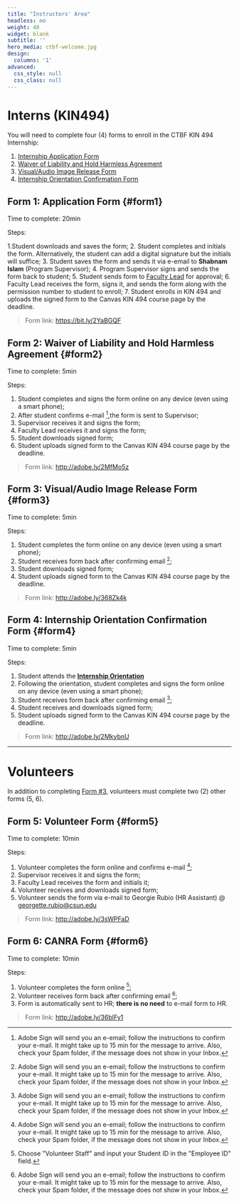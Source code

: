 ```yaml
---
title: "Instructors' Area"
headless: no
weight: 40
widget: blank
subtitle: ''
hero_media: ctbf-welcome.jpg
design:
  columns: '1'
advanced:
  css_style: null
  css_class: null
---
```


# Interns (KIN494)

You will need to complete four (4) forms to enroll in the CTBF KIN 494 Internship:

1. [Internship Application Form](#form1)
2. [Waiver of Liability and Hold Harmless Agreement](#form2)
3. [Visual/Audio Image Release Form](#form3)
4. [Internship Orientation Confirmation Form](#form4)

## Form 1: Application Form {#form1}

Time to complete: 20min

Steps: 

1.Student downloads and saves the form; 
2. Student completes and initials the form. Alternatively, the student can add a digital signature but the initials will suffice;
3. Student saves the form and sends it via e-email to **Shabnam Islam** (Program Supervisor); 
4. Program Supervisor signs and sends the form back to student;
5. Student sends form to [Faculty Lead](https://ctbf.netlify.app/author/ovande-furtado-jr-ph.d./) for approval;
6. Faculty Lead receives the form, signs it, and sends the form along with the permission number to student to enroll;
7. Student enrolls in KIN 494 and uploads the signed form to the Canvas KIN 494 course page by the deadline.

> Form link: https://bit.ly/2YaBGQF

## Form 2: Waiver of Liability and Hold Harmless Agreement {#form2}

Time to complete: 5min

Steps: 

1. Student completes and signs the form online on any device (even using a smart phone);
2. After student confirms e-mail [^1],the form is sent to Supervisor;
3. Supervisor receives it and signs the form;
3. Faculty Lead receives it and signs the form;
4. Student downloads signed form;
5. Student uploads signed form to the Canvas KIN 494 course page by the deadline.

> Form link: http://adobe.ly/2MfMo5z

## Form 3: Visual/Audio Image Release Form {#form3}

Time to complete: 5min

Steps: 

1. Student completes the form online on any device (even using a smart phone);
2. Student receives form back after confirming email [^1];
3. Student downloads signed form;
4. Student uploads signed form to the Canvas KIN 494 course page by the deadline.

> Form link: http://adobe.ly/368Zk4k 

## Form 4: Internship Orientation Confirmation Form {#form4}

Time to complete: 5min

Steps: 

1. Student attends the [**Internship Orientation**](https://canvas.csun.edu/courses/37918)
2. Following the orientation, student completes and signs the form online on any device (even using a smart phone);
3. Student receives form back after confirming email [^1];
4. Student receives and downloads signed form;
5. Student uploads signed form to the Canvas KIN 494 course page by the deadline.

> Form link: http://adobe.ly/2MkybnU 

----

# Volunteers

In addition to completing [Form #3](#form3), volunteers must complete two (2) other forms (5, 6).

## Form 5: Volunteer Form {#form5}

Time to complete: 10min

Steps:

1. Volunteer completes the form online and confirms e-mail [^1];
2. Supervisor receives it and signs the form;
3. Faculty Lead receives the form and initials it;
4. Volunteer receives and downloads signed form;
5. Volunteer sends the form via e-mail to Georgie Rubio (HR Assistant) @ georgette.rubio@csun.edu

> Form link: http://adobe.ly/3sWPFaD

## Form 6: CANRA Form {#form6} 

Time to complete: 10min

Steps:

1. Volunteer completes the form online [^2];
2. Volunteer receives form back after confirming email [^1];
4. Form is automatically sent to HR; **there is no need** to e-mail form to HR.

> Form link: http://adobe.ly/36blFy1

[^1]: Adobe Sign will send you an e-email; follow the instructions to confirm your e-mail. It might take up to 15 min for the message to arrive. Also, check your Spam folder, if the message does not show in your Inbox.
[^2]: Choose "Volunteer Staff" and input your Student ID in the "Employee ID" field.